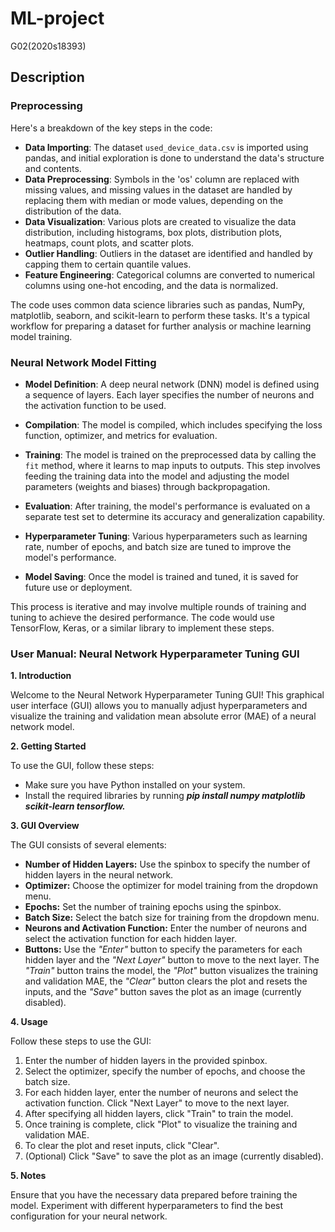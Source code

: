 # ML-project
G02(2020s18393)

## Description

### Preprocessing
Here's a breakdown of the key steps in the code:

- **Data Importing**: The dataset `used_device_data.csv` is imported using pandas, and initial exploration is done to understand the data's structure and contents.
- **Data Preprocessing**: Symbols in the 'os' column are replaced with missing values, and missing values in the dataset are handled by replacing them with median or mode values, depending on the distribution of the data.
- **Data Visualization**: Various plots are created to visualize the data distribution, including histograms, box plots, distribution plots, heatmaps, count plots, and scatter plots.
- **Outlier Handling**: Outliers in the dataset are identified and handled by capping them to certain quantile values.
- **Feature Engineering**: Categorical columns are converted to numerical columns using one-hot encoding, and the data is normalized.

The code uses common data science libraries such as pandas, NumPy, matplotlib, seaborn, and scikit-learn to perform these tasks. It's a typical workflow for preparing a dataset for further analysis or machine learning model training.

### Neural Network Model Fitting

- **Model Definition**: A deep neural network (DNN) model is defined using a sequence of layers. Each layer specifies the number of neurons and the activation function to be used.

- **Compilation**: The model is compiled, which includes specifying the loss function, optimizer, and metrics for evaluation.

- **Training**: The model is trained on the preprocessed data by calling the `fit` method, where it learns to map inputs to outputs. This step involves feeding the training data into the model and adjusting the model parameters (weights and biases) through backpropagation.

- **Evaluation**: After training, the model's performance is evaluated on a separate test set to determine its accuracy and generalization capability.

- **Hyperparameter Tuning**: Various hyperparameters such as learning rate, number of epochs, and batch size are tuned to improve the model's performance.

- **Model Saving**: Once the model is trained and tuned, it is saved for future use or deployment.

This process is iterative and may involve multiple rounds of training and tuning to achieve the desired performance. The code would use TensorFlow, Keras, or a similar library to implement these steps.


### User Manual: Neural Network Hyperparameter Tuning GUI

**1. Introduction**

Welcome to the Neural Network Hyperparameter Tuning GUI! This graphical user interface (GUI) allows you to manually adjust hyperparameters and visualize the training and validation mean absolute error (MAE) of a neural network model.

**2. Getting Started**

To use the GUI, follow these steps:

- Make sure you have Python installed on your system.
- Install the required libraries by running ***pip install numpy matplotlib scikit-learn tensorflow.***

**3. GUI Overview**

The GUI consists of several elements:

- **Number of Hidden Layers:** Use the spinbox to specify the number of hidden layers in the neural network.
- **Optimizer:** Choose the optimizer for model training from the dropdown menu.
- **Epochs:** Set the number of training epochs using the spinbox.
- **Batch Size:** Select the batch size for training from the dropdown menu.
- **Neurons and Activation Function:** Enter the number of neurons and select the activation function for each hidden layer.
- **Buttons:** Use the *"Enter"* button to specify the parameters for each hidden layer and the *"Next Layer"* button to move to the next layer. The *"Train"* button trains the model, the *"Plot"* button visualizes the training and validation MAE, the *"Clear"* button clears the plot and resets the inputs, and the *"Save"* button saves the plot as an image (currently disabled).

**4. Usage**

Follow these steps to use the GUI:

1. Enter the number of hidden layers in the provided spinbox.
2. Select the optimizer, specify the number of epochs, and choose the batch size.
3. For each hidden layer, enter the number of neurons and select the activation function. Click "Next Layer" to move to the next layer.
4. After specifying all hidden layers, click "Train" to train the model.
5. Once training is complete, click "Plot" to visualize the training and validation MAE.
6. To clear the plot and reset inputs, click "Clear".
7. (Optional) Click "Save" to save the plot as an image (currently disabled).

**5. Notes**

Ensure that you have the necessary data prepared before training the model.
Experiment with different hyperparameters to find the best configuration for your neural network.

